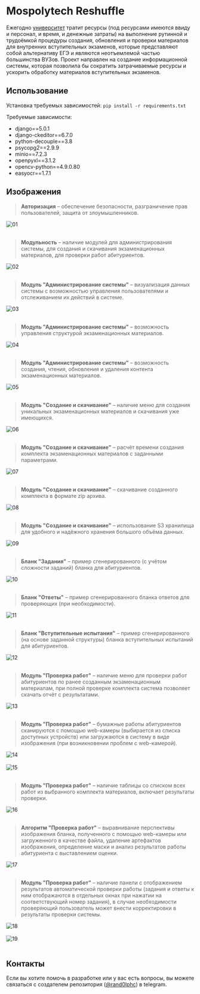 # Mospolytech Reshuffle

Ежегодно [университет](https://mospolytech.ru/) тратит ресурсы (под ресурсами имеются ввиду и персонал, и время, и
денежные затраты) на выполнение рутинной и трудоёмкой процедуры создания, обновления и проверки материалов для
внутренних вступительных экзаменов, которые представляют собой альтернативу ЕГЭ и являются неотъемлемой частью
большинства ВУЗов. Проект направлен на создание информационной системы, которая позволила бы сократить затрачиваемые
ресурсы и ускорить обработку материалов вступительных экзаменов.

## Использование

Установка требуемых зависимостей:
```pip install -r requirements.txt```

Требуемые зависимости:

* django==5.0.1
* django-ckeditor==6.7.0
* python-decouple==3.8
* psycopg2==2.9.9
* minio==7.2.3
* openpyxl==3.1.2
* opencv-python==4.9.0.80
* easyocr==1.7.1

## Изображения

> **Авторизация** – обеспечение безопасности, разграничение прав пользователей, защита от злоумышленников.

![01](img/01.jpg) <br><br>

> **Модульность** – наличие модулей для администрирования системы, для создания и скачивания экзаменационных материалов,
> для проверки работ абитуриентов.

![02](img/02.jpg) <br><br>

> **Модуль "Администрирование системы"** – визуализация данных системы с возможностью управления пользователями и
> отслеживанием их действий в системе.

![03](img/03.jpg) <br><br>

> **Модуль "Администрирование системы"** – возможность управления структурой экзаменационных материалов.

![04](img/04.jpg) <br><br>

> **Модуль "Администрирование системы"** – возможность создания, чтения, обновления и удаления контента экзаменационных
> материалов.

![05](img/05.jpg) <br><br>

> **Модуль "Создание и скачивание"** – наличие меню для создания уникальных экзаменационных материалов и скачивания уже
> имеющихся.

![06](img/06.jpg) <br><br>

> **Модуль "Создание и скачивание"** – расчёт времени создания комплекта экзаменационных материалов с заданными
> параметрами.

![07](img/07.jpg) <br><br>

> **Модуль "Создание и скачивание"** – скачивание созданного комплекта в формате zip архива.

![08](img/08.jpg) <br><br>

> **Модуль "Создание и скачивание"** – использование S3 хранилища для удобного и надёжного хранения большого объёма
> данных.

![09](img/09.jpg) <br><br>

> **Бланк "Задания"** – пример сгенерированного (с учётом сложности заданий) бланка для абитуриентов.

![10](img/10.jpg) <br><br>

> **Бланк "Ответы"** – пример сгенерированного бланка ответов для проверяющих (при необходимости).

![11](img/11.jpg) <br><br>

> **Бланк "Вступительные испытания"** – пример сгенерированного (на основе заданной структуры) бланка вступительных
> испытаний для абитуриентов.

![12](img/12.jpg) <br><br>

> **Модуль "Проверка работ"** – наличие меню для проверки работ абитуриентов по ранее созданным экзаменационным
> материалам, при полной проверке комплекта система позволяет скачать отчёт с результатами.

![13](img/13.jpg) <br><br>

> **Модуль "Проверка работ"** – бумажные работы абитуриентов сканируются с помощью web-камеры (выбирается из списка
> доступных устройств) или загружаются в систему в виде изображения (при возникновении проблем с web-камерой).

![14](img/14.jpg) <br><br>
![15](img/15.jpg) <br><br>

> **Модуль "Проверка работ"** – наличие таблицы со списком всех работ из выбранного комплекта материалов, включает
> результаты проверки.

![16](img/16.jpg) <br><br>


> **Алгоритм "Проверка работ"** – выравнивание перспективы изображения бланка, полученного с помощью web-камеры или
> загруженного в качестве файла, удаление артефактов изображения, определение маски и анализ результатов работы
> абитуриента с выставлением оценки.

![17](img/17.jpg) <br><br>

> **Модуль "Проверка работ"** – наличие панели с отображением результатов автоматической проверки работы (задания и
> ответы к ним отображаются в отдельных окнах при нажатии на соответствующий номер задания), в случае необходимости
> проверяющий пользователь может внести корректировки в результаты проверки системы.

![18](img/18.jpg) <br><br>
![19](img/19.jpg) <br><br>

## Контакты

Если вы хотите помочь в разработке или у вас есть вопросы, вы можете связаться с создателем
репозитория ([@rand0lphc](https://t.me/rand0lphc)) в telegram.
